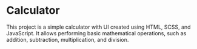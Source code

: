 # Calculator

This project is a simple calculator with UI created using HTML, SCSS, and JavaScript. It allows performing basic mathematical operations, such as addition, subtraction, multiplication, and division.